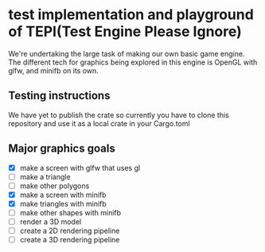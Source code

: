 # test implementation and playground of TEPI(Test Engine Please Ignore)
We're undertaking the large task of making our own basic game engine. The different tech for graphics being explored in this engine is OpenGL with glfw, and minifb on its own.

## Testing instructions
We have yet to publish the crate so currently you have to clone this repository and use it as a local crate in your Cargo.toml

## Major graphics goals
- [x] make a screen with glfw that uses gl
- [ ] make a triangle
- [ ] make other polygons
- [x] make a screen with minifb
- [x] make triangles with minifb
- [ ] make other shapes with minifb
- [ ] render a 3D model
- [ ] create a 2D rendering pipeline
- [ ] create a 3D rendering pipeline
